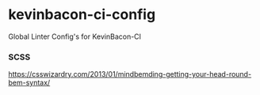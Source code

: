 # kevinbacon-ci-config
Global Linter Config's for KevinBacon-CI

### SCSS
https://csswizardry.com/2013/01/mindbemding-getting-your-head-round-bem-syntax/